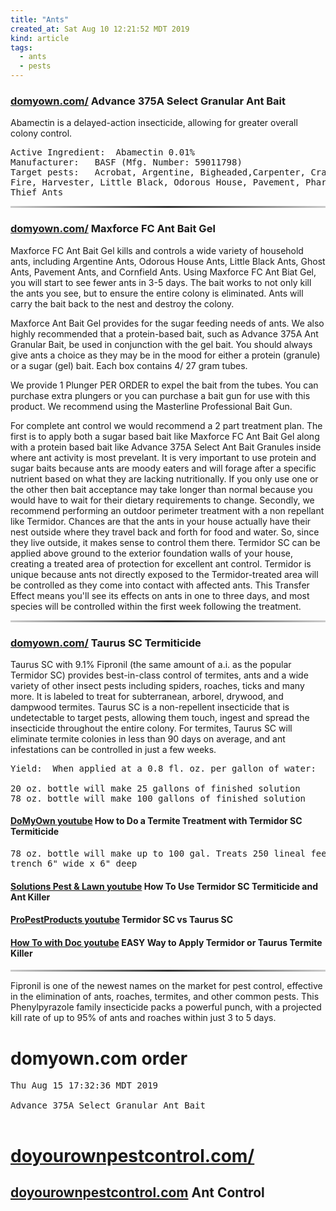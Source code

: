 ```yaml
---
title: "Ants"
created_at: Sat Aug 10 12:21:52 MDT 2019
kind: article
tags:
  - ants
  - pests
---
```


<h3>
  <a href="https://www.domyown.com/advance-375a-select-granular-ant-bait-p-39.html" target="_blank">domyown.com/</a>
  Advance 375A Select Granular Ant Bait
</h3>

Abamectin is a delayed-action insecticide, allowing for greater overall colony control. 

<pre>
Active Ingredient: 	Abamectin 0.01%
Manufacturer: 	BASF (Mfg. Number: 59011798) 
Target pests:	Acrobat, Argentine, Bigheaded,Carpenter, Crazy, Field,
Fire, Harvester, Little Black, Odorous House, Pavement, Pharaoh, and
Thief Ants
</pre>

<hr style="border: 0; height: 3px; background: #333; background-image: linear-gradient(to right, #ccc, #333, #ccc);">

<h3>
  <a href="https://www.domyown.com/maxforce-fc-ant-bait-gel-p-102.html" target="_blank">domyown.com/</a>
  Maxforce FC Ant Bait Gel
</h3>

Maxforce FC Ant Bait Gel kills and controls a wide variety of household
ants, including Argentine Ants, Odorous House Ants, Little Black Ants,
Ghost Ants, Pavement Ants, and Cornfield Ants. Using Maxforce FC Ant
Biat Gel, you will start to see fewer ants in 3-5 days. The bait works
to not only kill the ants you see, but to ensure the entire colony
is eliminated. Ants will carry the bait back to the nest and destroy
the colony.

Maxforce Ant Bait Gel provides for the sugar feeding needs of ants. We
also highly recommended that a protein-based bait, such as Advance 375A
Ant Granular Bait, be used in conjunction with the gel bait. You should
always give ants a choice as they may be in the mood for either a protein
(granule) or a sugar (gel) bait.  Each box contains 4/ 27 gram tubes.

We provide 1 Plunger PER ORDER to expel the bait from the tubes. You can
purchase extra plungers or you can purchase a bait gun for use with this
product. We recommend using the Masterline Professional Bait Gun.

For complete ant control we would recommend a 2 part treatment plan. The
first is to apply both a sugar based bait like Maxforce FC Ant Bait
Gel along with a protein based bait like Advance 375A Select Ant
Bait Granules inside where ant activity is most prevelant. It is very
important to use protein and sugar baits because ants are moody eaters
and will forage after a specific nutrient based on what they are lacking
nutritionally. If you only use one or the other then bait acceptance may
take longer than normal because you would have to wait for their dietary
requirements to change. Secondly, we recommend performing an outdoor
perimeter treatment with a non repellant like Termidor. Chances are that
the ants in your house actually have their nest outside where they travel
back and forth for food and water. So, since they live outside, it makes
sense to control them there. Termidor SC can be applied above ground to
the exterior foundation walls of your house, creating a treated area of
protection for excellent ant control. Termidor is unique because ants
not directly exposed to the Termidor-treated area will be controlled as
they come into contact with affected ants. This Transfer Effect means
you'll see its effects on ants in one to three days, and most species
will be controlled within the first week following the treatment.

<hr style="border: 0; height: 3px; background: #333; background-image: linear-gradient(to right, #ccc, #333, #ccc);">

<h3>
  <a href="https://www.domyown.com/taurus-sc-termiticide-p-1816.html" target="_blank">domyown.com/</a>
  Taurus SC Termiticide
</h3>

Taurus SC with 9.1% Fipronil (the same amount of a.i. as the popular
Termidor SC) provides best-in-class control of termites, ants and a wide
variety of other insect pests including spiders, roaches, ticks and
many more. It is labeled to treat for subterranean, arborel, drywood,
and dampwood termites.  Taurus SC is a non-repellent insecticide that
is undetectable to target pests, allowing them touch, ingest and spread
the insecticide throughout the entire colony. For termites, Taurus SC
will eliminate termite colonies in less than 90 days on average, and
ant infestations can be controlled in just a few weeks.

<pre>
Yield: 	When applied at a 0.8 fl. oz. per gallon of water:

20 oz. bottle will make 25 gallons of finished solution
78 oz. bottle will make 100 gallons of finished solution 
</pre>

<h4>
  <a href="https://www.youtube.com/watch?v=yYnrcfz9E30" target="_blank">DoMyOwn youtube</a>
  How to Do a Termite Treatment with Termidor SC Termiticide
</h4>

<pre>
78 oz. bottle will make up to 100 gal. Treats 250 lineal feet
trench 6" wide x 6" deep
</pre>

<h4>
  <a href="https://www.youtube.com/watch?time_continue=1&v=xYuu8wmL7BY" target="_blank">Solutions Pest & Lawn youtube</a>
  How To Use Termidor SC Termiticide and Ant Killer
</h4>

<h4>
  <a href="https://www.youtube.com/watch?v=O8C6gq0vUpk" target="_blank">ProPestProducts youtube</a>
  Termidor SC vs Taurus SC
</h4>

<h4>
  <a href="https://www.youtube.com/watch?v=9717QLSLqfo" target="_blank">How To with Doc youtube</a>
  EASY Way to Apply Termidor or Taurus Termite Killer
</h4>

<hr style="border: 0; height: 3px; background: #333; background-image: linear-gradient(to right, #ccc, #333, #ccc);">

Fipronil is one of the newest names on the market for pest control,
effective in the elimination of ants, roaches, termites, and other common
pests. This Phenylpyrazole family insecticide packs a powerful punch,
with a projected kill rate of up to 95% of ants and roaches within just
3 to 5 days.

<h1>domyown.com order</h1>

<pre>
Thu Aug 15 17:32:36 MDT 2019

Advance 375A Select Granular Ant Bait 

</pre>

<h1>
  <a href="https://store.doyourownpestcontrol.com/" target="_blank">doyourownpestcontrol.com/</a>
</h1>

<h2>
  <a href="https://store.doyourownpestcontrol.com/crawling-insects/ant-control-products" target="_blank">doyourownpestcontrol.com</a>
  Ant Control
</h2>

<!--
html boilerplate fragments
<a href="" target="_blank"></a>
<a name=""></a>
<img src="" width="400px">
<ul>
  <li></li>
  <li><a href="" target="_blank"></a></li>
</ul>
<pre>
</pre>
<p style="margin-bottom: 2em;"></p>
<hr style="border: 0; height: 3px; background: #333; background-image: linear-gradient(to right, #ccc, #333, #ccc);">
<pre><code>
</code></pre>
<math xmlns='http://www.w3.org/1998/Math/MathML' display='block'>
</math>
:-->
